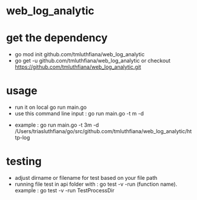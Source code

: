 # web_log_analytic

# get the dependency
- go mod init github.com/tmluthfiana/web_log_analytic
- go get -u github.com/tmluthfiana/web_log_analytic or checkout https://github.com/tmluthfiana/web_log_analytic.git

# usage
- run it on local go run main.go
- use this command line input : go run main.go -t <mins>m -d <dir>
- example : go run main.go -t 3m -d /Users/triasluthfiana/go/src/github.com/tmluthfiana/web_log_analytic/http-log

# testing
- adjust dirname or filename for test based on your file path
- running file test in api folder with : go test -v -run (function name). example : go test -v -run TestProcessDir


		